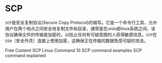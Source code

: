 # SCP

`SCP`是安全复制协议(Secure Copy Protocol)的缩写。它是一个命令行工具，允许用户在两个地点之间安全地复制文件和目录，通常是在unix或linux系统之间。该协议确保文件的传输是加密的，以防止任何有可疑意图的人获得敏感信息。`SCP`在`SSH`（安全外壳）连接上使用加密，这确保正在传输的数据免受可疑的攻击。


<ResourceGroupTitle>Free Content</ResourceGroupTitle>
<BadgeLink colorScheme='yellow' badgeText='Read' href='https://www.freecodecamp.org/news/scp-linux-command-example-how-to-ssh-file-transfer-from-remote-to-local/'>SCP Linux Command</BadgeLink>
<BadgeLink colorScheme='yellow' badgeText='Read' href='https://www.tecmint.com/scp-commands-examples/'>10 SCP command examples</BadgeLink>
<BadgeLink colorScheme='yellow' badgeText='Read' href='https://phoenixnap.com/kb/linux-scp-command'>SCP command explained</BadgeLink>
